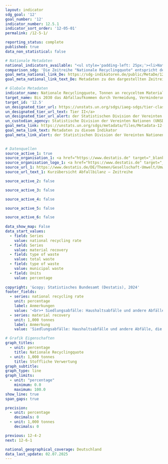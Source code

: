 ```yaml
---
layout: indicator    
sdg_goal: '12'    
goal_number: '12'    
indicator_number: 12.5.1    
indicator_sort_order: '12-05-01'    
permalink: /12-5-1/    

reporting_status: complete    
published: true    
data_non_statistical: false    

# Nationale Metadaten    
national_indicators_available: "<ul style='padding-left: 25px;'><li>Nationale Recyclingquote</li> <li> Stoffliche Verwertung</li></ul>"    
comparison_sdg: 'Die Zeitreihe "Nationale Recyclingquote" entspricht den UN-Metadaten. Die Zeitreihe "Stoffliche Verwertung" bietet zusätzliche Informationen.'    
goal_meta_national_link_De: https://sdg-indikatoren.de/public/MetaDe/12.5.1.pdf
goal_meta_national_link_text_De: Metadaten zu den dargestellten Zeitreihen    

# Globale Metadaten    
indicator_name: Nationale Recyclingquote, Tonnen an recyceltem Material    
target_name: Bis 2030 das Abfallaufkommen durch Vermeidung, Verminderung, Recycling und Wiederverwendung deutlich verringern    
target_id: '12.5'    
un_designated_tier_url: https://unstats.un.org/sdgs/iaeg-sdgs/tier-classification/'    
un_designated_tier_url_text: Tier II</a>    
un_designated_tier_url_alert: der Statistischen Division der Vereinten Nationen    
un_custodian_agency: Statistische Division der Vereinten Nationen (UNSD)<br>Umweltprogramm der Vereinten Nationen (UNEP)    
goal_meta_link: https://unstats.un.org/sdgs/metadata/files/Metadata-12-05-01.pdf    
goal_meta_link_text: Metadaten zu diesem Indikator    
goal_meta_link_alert: der Statistischen Division der Vereinten Nationen    
    

# Datenquellen
source_active_1: true
source_organisation_1: <a href="https://www.destatis.de" target="_blank" title="Klicken Sie hier um zur Website der Organisation Statistisches Bundesamt (Destatis) zu gelangen."> Statistisches Bundesamt (Destatis) </a>
source_organisation_logo_1: <a href="https://www.destatis.de" target="_blank"><img src="https://sdg-indikatoren.de/public/OrgImgDe/destatis.png" alt="Logo destatis" style="height:60px; width:148px"/></a>
source_url_1: https://www.destatis.de/DE/Themen/Gesellschaft-Umwelt/Umwelt/Abfallwirtschaft/Tabellen/liste-abfallbilanz-kurzuebersicht.html
source_url_text_1: Kurzübersicht Abfallbilanz – Zeitreihe

source_active_2: false

source_active_3: false

source_active_4: false

source_active_5: false

source_active_6: false
    
data_show_map: False    
data_start_values: 
  - field: Series
    value: national recycling rate
  - field: Series
    value: material recovery
  - field: type of waste
    value: total waste
  - field: type of waste
    value: municipal waste
  - field: Units
    value: percentage    
    
copyright: '&copy; Statistisches Bundesamt (Destatis), 2024'    
footer_fields:
  - series: national recycling rate
    unit: percentage
    label: Anmerkungen
    value: '<br>• Siedlungsabfälle: Haushaltsabfälle und andere Abfälle, die aufgrund ihrer Beschaffenheit oder Zusammensetzung den Abfällen aus Haushalten ähnlich sind, z.B. hausmüllähnliche Gewerbeabfälle, Marktabfälle, Straßenkehricht.<br>• Recyclingquote: Anteil des Inputs aller mit dem Verfahren "Stoffliche Verwertung" eingestuften Behandlungsanlagen am Abfallaufkommen insgesamt.<br>• Stoffliche Verwertung (recyceltes Material): Verwertungsverfahren, bei dem aus dem Material eines Abfalls wieder dasselbe Material wird.'
  - series: material recovery
    unit: 1,000 tonnes
    label: Anmerkung
    value: 'Siedlungsabfälle: Haushaltsabfälle und andere Abfälle, die aufgrund ihrer Beschaffenheit oder Zusammensetzung den Abfällen aus Haushalten ähnlich sind, z.B. hausmüllähnliche Gewerbeabfälle, Marktabfälle, Straßenkehricht.'    

# Grafik Eigenschaften    
graph_titles:
  - unit: percentage
    title: Nationale Recyclingquote
  - unit: 1,000 tonnes
    title: Stoffliche Verwertung
graph_subtitle:     
graph_type: line    
graph_limits:
  - unit: "percentage"
    minimum: 0.0
    maximum: 100.0
show_line: true
span_gaps: true

precision:
  - unit: percentage
    decimals: 0
  - unit: 1,000 tonnes
    decimals: 0    

previous: 12-4-2    
next: 12-6-1    

national_geographical_coverage: Deutschland    
data_last_update: 02.07.2025    
---
```


<span></span>